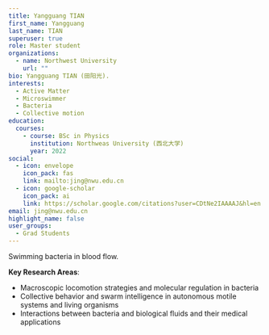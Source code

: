 ```yaml
---
title: Yangguang TIAN
first_name: Yangguang
last_name: TIAN
superuser: true
role: Master student
organizations:
  - name: Northwest University
    url: ""
bio: Yangguang TIAN (田阳光).
interests:
  - Active Matter
  - Microswimmer
  - Bacteria
  - Collective motion
education:
  courses:
    - course: BSc in Physics
      institution: Northweas University (西北大学)
      year: 2022
social:
  - icon: envelope
    icon_pack: fas
    link: mailto:jing@nwu.edu.cn
  - icon: google-scholar
    icon_pack: ai
    link: https://scholar.google.com/citations?user=CDtNe2IAAAAJ&hl=en
email: jing@nwu.edu.cn
highlight_name: false
user_groups:
  - Grad Students
---
```

Swimming bacteria in blood flow.

**Key Research Areas**:  
- Macroscopic locomotion strategies and molecular regulation in bacteria  
- Collective behavior and swarm intelligence in autonomous motile systems and living organisms  
- Interactions between bacteria and biological fluids and their medical applications  
